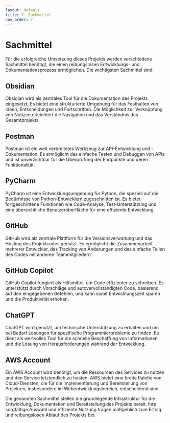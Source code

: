 ```yaml
---
layout: default
title: 7. Sachmittel
nav_order: 7
---
```


# Sachmittel

Für die erfolgreiche Umsetzung dieses Projekts werden verschiedene Sachmittel benötigt, die einen reibungslosen Entwicklungs- und Dokumentationsprozess ermöglichen. Die wichtigsten Sachmittel sind:

## Obsidian

Obsidian wird als zentrales Tool für die Dokumentation des Projekts eingesetzt. Es bietet eine strukturierte Umgebung für das Festhalten von Ideen, Entscheidungen und Fortschritten. Die Möglichkeit zur Verknüpfung von Notizen erleichtert die Navigation und das Verständnis des Gesamtprojekts.

## Postman

Postman ist ein weit verbreitetes Werkzeug zur API-Entwicklung und -Dokumentation. Es ermöglicht das einfache Testen und Debuggen von APIs und ist unverzichtbar für die Überprüfung der Endpunkte und deren Funktionalität.

## PyCharm

PyCharm ist eine Entwicklungsumgebung für Python, die speziell auf die Bedürfnisse von Python-Entwicklern zugeschnitten ist. Es bietet fortgeschrittene Funktionen wie Code-Analyse, Test-Unterstützung und eine übersichtliche Benutzeroberfläche für eine effiziente Entwicklung.

## GitHub

GitHub wird als zentrale Plattform für die Versionsverwaltung und das Hosting des Projektcodes genutzt. Es ermöglicht die Zusammenarbeit mehrerer Entwickler, das Tracking von Änderungen und das einfache Teilen des Codes mit anderen Teammitgliedern.

## GitHub Copilot

GitHub Copilot fungiert als Hilfsmittel, um Code effizienter zu schreiben. Es unterstützt durch Vorschläge und autovervollständigten Code, basierend auf den eingegebenen Befehlen, und kann somit Entwicklungszeit sparen und die Produktivität erhöhen.

## ChatGPT

ChatGPT wird genutzt, um technische Unterstützung zu erhalten und um bei Bedarf Lösungen für spezifische Programmierprobleme zu finden. Es dient als wertvolles Tool für die schnelle Beschaffung von Informationen und die Lösung von Herausforderungen während der Entwicklung.

## AWS Account

Ein AWS Account wird benötigt, um die Ressourcen des Services zu nutzen und den Service letztendlich zu hosten. AWS bietet eine breite Palette von Cloud-Diensten, die für die Implementierung und Bereitstellung von Projekten, insbesondere im Webentwicklungsbereich, entscheidend sind.

Die genannten Sachmittel stellen die grundlegende Infrastruktur für die Entwicklung, Dokumentation und Bereitstellung des Projekts bereit. Ihre sorgfältige Auswahl und effiziente Nutzung tragen maßgeblich zum Erfolg und reibungslosen Ablauf des Projekts bei.




